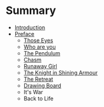 # Summary

* [Introduction](README.md)
* [Preface](chapter1.md)
   * [Those Eyes](those_eyes.md)
   * [Who are you](who_are_you.md)
   * [The Pendulum](the_pendulum.md)
   * [Chasm](chasm.md)
   * [Runaway Girl](runaway_girl.md)
   * [The Knight in Shining Armour](the_knight_in_shining_armour.md)
   * [The Retreat](the_retreat.md)
   * [Drawing Board](drawing_board.md)
   * It's War
   * Back to Life

